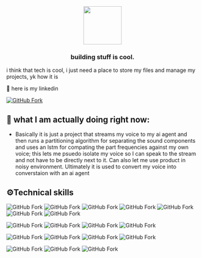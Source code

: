 <div id="header" align="center">
  <img src="https://media.giphy.com/media/M9gbBd9nbDrOTu1Mqx/giphy.gif" width="100"/>
  <h3>building stuff is cool.</h3>
</div>


<p>i think that tech is cool, i just need a place to store my files and manage my projects, yk how it is</p>

<p >🌴 here is my linkedin</p>

[![GitHub Fork](https://img.shields.io/badge/LinkedIn-blue?logo=Linkedin&logoColor=white)](https://www.linkedin.com/in/zander-raycraft/)

<h2>🦦 what I am actually doing right now:</h2>

- Basically it is just a project that streams my voice to my ai agent and then runs a partitioning algorithm for separating the sound components and uses an lstm for compating the part frequencies against my own voice; this lets me psuedo isolate my voice so I can speak to the stream and not have to be directly next to it. Can also let me use product in noisy environment. Ultimately it is used to convert my voice into converstaion with an ai agent

<h2>⚙️Technical skills</h2>

![GitHub Fork](https://img.shields.io/badge/Code-Html5-orange?logo=html5&logoColor=orange)
![GitHub Fork](https://img.shields.io/badge/Code-JavaScript-yellow?logo=javascript&logoColor=yellow)
![GitHub Fork](https://img.shields.io/badge/Code-TypeScript-lightblue?logo=typescript&logoColor=lightblue)
![GitHub Fork](https://img.shields.io/badge/Code-Rust-orange?logo=rust&logoColor=orange)
![GitHub Fork](https://img.shields.io/badge/Code-Python-blue?logo=python&logoColor=blue)
![GitHub Fork](https://img.shields.io/badge/Code-C%2B%2B-00599C?logo=cplusplus&logoColor=white)
![GitHub Fork](https://img.shields.io/badge/Code-Leo-121D33?logo=blockchaindotcom&logoColor=white)

![GitHub Fork](https://img.shields.io/badge/Framework-Flask-red?logo=flask&logoColor=red)
![GitHub Fork](https://img.shields.io/badge/DataBase-FireBase-orange?logo=firebase&logoColor=orange)
![GitHub Fork](https://img.shields.io/badge/Framework-React.js-teal?logo=react&logoColor=lightblue)
![GitHub Fork](https://img.shields.io/badge/Framework-Prisma-2D3748?logo=prisma&logoColor=white)

![GitHub Fork](https://img.shields.io/badge/Style-CSS-blue?logo=CSS3&logoColor=blue)
![GitHub Fork](https://img.shields.io/badge/Style-Chakra.UI-319795?logo=chakraui&logoColor=319795)
![GitHub Fork](https://img.shields.io/badge/Style-Bootstrap-7952B3?logo=bootstrap&logoColor=7952B3)
![GitHub Fork](https://img.shields.io/badge/Style-Tailwind-06B6D4?logo=tailwindcss&logoColor=white)

![GitHub Fork](https://img.shields.io/badge/Tools-git-orange?logo=Git&logoColor=orange)
![GitHub Fork](https://img.shields.io/badge/Tools-GitHub-black?logo=GitHub&logoCOlor=black)
![GitHub Fork](https://img.shields.io/badge/Tools-Figma-red?logo=Figma&logoColor=red)



